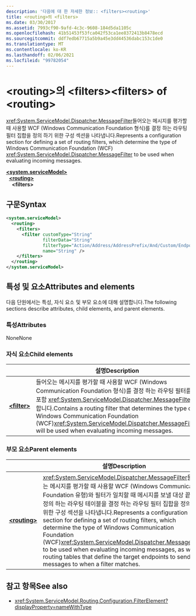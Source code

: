 ```yaml
---
description: '다음에 대 한 자세한 정보:: <filters><routing>'
title: <routing>의 <filters>
ms.date: 03/30/2017
ms.assetid: 7993cf90-9afd-4c3c-9608-184d5da1105c
ms.openlocfilehash: 41b51453f53fca042f53ca1ee8372413b8478ecd
ms.sourcegitcommit: ddf7edb67715a5b9a45e3dd44536dabc153c1de0
ms.translationtype: MT
ms.contentlocale: ko-KR
ms.lasthandoff: 02/06/2021
ms.locfileid: "99782054"
---
```

# <a name="filters-of-routing"></a><span data-ttu-id="806ab-103">\<routing>의 \<filters></span><span class="sxs-lookup"><span data-stu-id="806ab-103">\<filters> of \<routing></span></span>

<span data-ttu-id="806ab-104"><xref:System.ServiceModel.Dispatcher.MessageFilter>들어오는 메시지를 평가할 때 사용할 WCF (Windows Communication Foundation 형식)를 결정 하는 라우팅 필터 집합을 정의 하기 위한 구성 섹션을 나타냅니다.</span><span class="sxs-lookup"><span data-stu-id="806ab-104">Represents a configuration section for defining a set of routing filters, which determine the type of Windows Communication Foundation (WCF) <xref:System.ServiceModel.Dispatcher.MessageFilter> to be used when evaluating incoming messages.</span></span>

[**\<system.serviceModel>**](system-servicemodel.md)\
&nbsp;&nbsp;[**\<routing>**](routing.md)\
&nbsp;&nbsp;&nbsp;&nbsp;**\<filters>**  
  
## <a name="syntax"></a><span data-ttu-id="806ab-105">구문</span><span class="sxs-lookup"><span data-stu-id="806ab-105">Syntax</span></span>  
  
```xml  
<system.serviceModel>
  <routing>
    <filters>
      <filter customType="String"
              filterData="String"
              filterType="Action/Address/AddressPrefix/And/Custom/Endpoint/MatchAll/XPath"
              name="String" />
    </filters>
  </routing>
</system.serviceModel>
```  
  
## <a name="attributes-and-elements"></a><span data-ttu-id="806ab-106">특성 및 요소</span><span class="sxs-lookup"><span data-stu-id="806ab-106">Attributes and elements</span></span>

<span data-ttu-id="806ab-107">다음 단원에서는 특성, 자식 요소 및 부모 요소에 대해 설명합니다.</span><span class="sxs-lookup"><span data-stu-id="806ab-107">The following sections describe attributes, child elements, and parent elements.</span></span>

### <a name="attributes"></a><span data-ttu-id="806ab-108">특성</span><span class="sxs-lookup"><span data-stu-id="806ab-108">Attributes</span></span>

<span data-ttu-id="806ab-109">None</span><span class="sxs-lookup"><span data-stu-id="806ab-109">None</span></span>

### <a name="child-elements"></a><span data-ttu-id="806ab-110">자식 요소</span><span class="sxs-lookup"><span data-stu-id="806ab-110">Child elements</span></span>

|     | <span data-ttu-id="806ab-111">설명</span><span class="sxs-lookup"><span data-stu-id="806ab-111">Description</span></span> |
| --- | ----------- |
| [**\<filter>**](filter.md) | <span data-ttu-id="806ab-112">들어오는 메시지를 평가할 때 사용할 WCF (Windows Communication Foundation 형식)를 결정 하는 라우팅 필터를 포함 <xref:System.ServiceModel.Dispatcher.MessageFilter> 합니다.</span><span class="sxs-lookup"><span data-stu-id="806ab-112">Contains a routing filter that determines the type of Windows Communication Foundation (WCF)<xref:System.ServiceModel.Dispatcher.MessageFilter> will be used when evaluating incoming messages.</span></span> |

### <a name="parent-elements"></a><span data-ttu-id="806ab-113">부모 요소</span><span class="sxs-lookup"><span data-stu-id="806ab-113">Parent elements</span></span>

|     | <span data-ttu-id="806ab-114">설명</span><span class="sxs-lookup"><span data-stu-id="806ab-114">Description</span></span> |
| --- | ----------- |
| [**\<routing>**](routing.md) | <span data-ttu-id="806ab-115"><xref:System.ServiceModel.Dispatcher.MessageFilter>들어오는 메시지를 평가할 때 사용할 WCF (Windows Communication Foundation 유형)와 필터가 일치할 때 메시지를 보낼 대상 끝점을 정의 하는 라우팅 테이블을 결정 하는 라우팅 필터 집합을 정의 하기 위한 구성 섹션을 나타냅니다.</span><span class="sxs-lookup"><span data-stu-id="806ab-115">Represents a configuration section for defining a set of routing filters, which determine the type of Windows Communication Foundation (WCF)<xref:System.ServiceModel.Dispatcher.MessageFilter> to be used when evaluating incoming messages, as well as routing tables that define the target endpoints to send messages to when a filter matches.</span></span> |

## <a name="see-also"></a><span data-ttu-id="806ab-116">참고 항목</span><span class="sxs-lookup"><span data-stu-id="806ab-116">See also</span></span>

- <xref:System.ServiceModel.Routing.Configuration.FilterElement?displayProperty=nameWithType>
